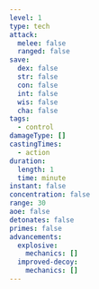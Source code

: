 ```yaml
---
level: 1
type: tech
attack:
  melee: false
  ranged: false
save:
  dex: false
  str: false
  con: false
  int: false
  wis: false
  cha: false
tags:
  - control
damageType: []
castingTimes:
  - action
duration:
  length: 1
  time: minute
instant: false
concentration: false
range: 30
aoe: false
detonates: false
primes: false
advancements:
  explosive:
    mechanics: []
  improved-decoy:
    mechanics: []
---
```

